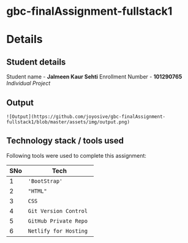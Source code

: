 # gbc-finalAssignment-fullstack1


# Details


## Student details
Student name - **Jalmeen Kaur Sehti**
Enrollment Number - **101290765**
*Individual Project*


## Output
 
```
![Output](https://github.com/joyosive/gbc-finalAssignment-fullstack1/blob/master/assets/img/output.png)
```

## Technology stack / tools used 

Following tools were used to complete this assignment:

|            SNo    |Tech                          |
|----------------|-------------------------------|
|1|`'BootStrap'`            |
|2         |`"HTML"`            |
|3         |`CSS`|
|4         |`Git Version Control`|
|5       |`GitHub Private Repo`|
|6       |`Netlify for Hosting `|


